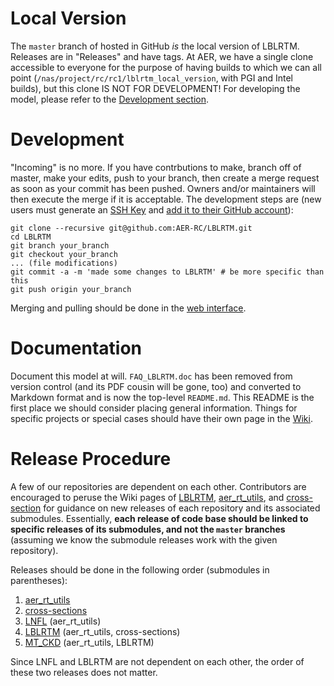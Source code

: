 # Local Version

The `master` branch of hosted in GitHub *is* the local version of LBLRTM. Releases are in "Releases" and have tags. At AER, we have a single clone accessible to everyone for the purpose of having builds to which we can all point (`/nas/project/rc/rc1/lblrtm_local_version`, with PGI and Intel builds), but this clone IS NOT FOR DEVELOPMENT! For developing the model, please refer to the [Development section](#Dev).

# Development <a href="Dev"></a>

"Incoming" is no more. If you have contrbutions to make, branch off of master, make your edits, push to your branch, then create a merge request as soon as your commit has been pushed. Owners and/or maintainers will then execute the merge if it is acceptable. The development steps are (new users must generate an [SSH Key](https://docs.github.com/en/github/authenticating-to-github/generating-a-new-ssh-key-and-adding-it-to-the-ssh-agent#generating-a-new-ssh-key) and [add it to their GitHub account](https://docs.github.com/en/github/authenticating-to-github/adding-a-new-ssh-key-to-your-github-account)):

```
git clone --recursive git@github.com:AER-RC/LBLRTM.git
cd LBLRTM
git branch your_branch
git checkout your_branch
... (file modifications)
git commit -a -m 'made some changes to LBLRTM' # be more specific than this
git push origin your_branch
```

Merging and pulling should be done in the [web interface](https://github.com/AER-RC/LBLRTM/branches).

# Documentation

Document this model at will. `FAQ_LBLRTM.doc` has been removed from version control (and its PDF cousin will be gone, too) and converted to Markdown format and is now the top-level `README.md`. This README is the first place we should consider placing general information. Things for specific projects or special cases should have their own page in the [Wiki](https://github.com/AER-RC/LBLRTM/wiki).

# Release Procedure

A few of our repositories are dependent on each other. Contributors are encouraged to peruse the Wiki pages of [LBLRTM](https://github.com/AER-RC/LBLRTM/wiki/LBLRTM-New-Release-Procedure), [aer_rt_utils](https://github.com/AER-RC/aer_rt_utils/wiki/New-Release-Procedure), and [cross-section](https://github.com/AER-RC/cross-sections/wiki/New-Release-Procedure) for guidance on new releases of each repository and its associated submodules. Essentially, **each release of code base should be linked to specific releases of its submodules, and not the `master` branches** (assuming we know the submodule releases work with the given repository).

Releases should be done in the following order (submodules in parentheses):

1. [aer_rt_utils](https://github.com/AER-RC/aer_rt_utils)
2. [cross-sections](https://github.com/AER-RC/cross-sections)
3. [LNFL](https://github.com/AER-RC/LNFL) (aer_rt_utils)
4. [LBLRTM](https://github.com/AER-RC/LBLRTM) (aer_rt_utils, cross-sections)
5. [MT_CKD](https://github.com/AER-RC/mt-ckd) (aer_rt_utils, LBLRTM)

Since LNFL and LBLRTM are not dependent on each other, the order of these two releases does not matter.
